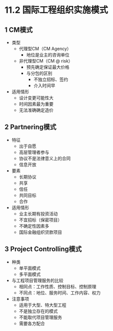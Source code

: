 # 11.2 国际工程组织实施模式

## 1 CM模式

* 类型
  * 代理型CM（CM Agency）
    * 地位是业主的咨询单位
  * 非代理型CM（CM @ risk）
    * 预先确定保证最大价格
    * 与分包的区别
      * 不独立招标、签约
      * 介入时间早
* 适用情形
  * 设计变更可能性大
  * 时间因素最为重要
  * 无法准确确定造价

## 2 Partnering模式

* 特征
  * 出于自愿
  * 高层管理者参与
  * 协议不是法律意义上的合同
  * 信息开放
* 要素
  * 长期协议
  * 共享
  * 信任
  * 共同目标
  * 合作
* 适用情形
  * 业主长期有投资活动
  * 不宜招标（保密项目）
  * 不确定性因素多
  * 国际金融组织贷款项目

## 3 Project Controlling模式

* 种类
  * 单平面模式
  * 多平面模式
* 与工程项目管理服务的比较
  * 相同点：工作性质、控制目标、控制原理
  * 不同点：地位、服务时间、工作内容、权力
* 注意事项
  * 适用于大型、特大型工程
  * 不是独立存在的模式
  * 不能取代项目管理服务
  * 需要各方配合
